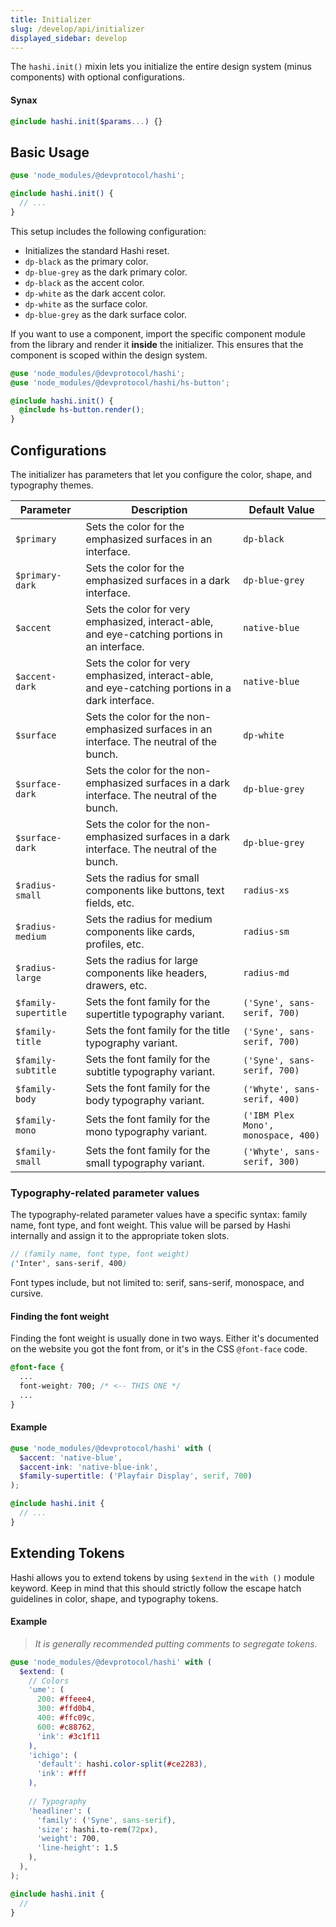 ```yaml
---
title: Initializer
slug: /develop/api/initializer
displayed_sidebar: develop
---
```

The `hashi.init()` mixin lets you initialize the entire design system (minus components) with optional 
configurations.

#### Synax
```scss
@include hashi.init($params...) {}
```

## Basic Usage
```scss
@use 'node_modules/@devprotocol/hashi';

@include hashi.init() {
  // ...
}
```
This setup includes the following configuration:
- Initializes the standard Hashi reset.
- `dp-black` as the primary color.
- `dp-blue-grey` as the dark primary color.
- `dp-black` as the accent color.
- `dp-white` as the dark accent color.
- `dp-white` as the surface color.
- `dp-blue-grey` as the dark surface color.

If you want to use a component, import the specific component module from the library and render it **inside** the initializer. This ensures that the component is scoped within the design system.

```scss
@use 'node_modules/@devprotocol/hashi';
@use 'node_modules/@devprotocol/hashi/hs-button';

@include hashi.init() {
  @include hs-button.render();
}
```

## Configurations
The initializer has parameters that let you configure the color, shape, and typography themes.

| Parameter            | Description                                                                                       | Default Value                       |
|----------------------|---------------------------------------------------------------------------------------------------|-------------------------------------|
| `$primary`           | Sets the color for the emphasized surfaces in an interface.                                       | `dp-black`                          |
| `$primary-dark`      | Sets the color for the emphasized surfaces in a dark interface.                                   | `dp-blue-grey`                      |
| `$accent`            | Sets the color for very emphasized, interact-able, and eye-catching portions in an interface.     | `native-blue`                       |
| `$accent-dark`       | Sets the color for very emphasized, interact-able, and eye-catching portions in a dark interface. | `native-blue`                       |
| `$surface`           | Sets the color for the non-emphasized surfaces in an interface. The neutral of the bunch.         | `dp-white`                          |
| `$surface-dark`      | Sets the color for the non-emphasized surfaces in a dark interface. The neutral of the bunch.     | `dp-blue-grey`                      |
| `$surface-dark`      | Sets the color for the non-emphasized surfaces in a dark interface. The neutral of the bunch.     | `dp-blue-grey`                      |
| `$radius-small`      | Sets the radius for small components like buttons, text fields, etc.                              | `radius-xs`                         |
| `$radius-medium`     | Sets the radius for medium components like cards, profiles, etc.                                  | `radius-sm`                         |
| `$radius-large`      | Sets the radius for large components like headers, drawers, etc.                                  | `radius-md`                         |
| `$family-supertitle` | Sets the font family for the supertitle typography variant.                                       | `('Syne', sans-serif, 700)`         |
| `$family-title`      | Sets the font family for the title typography variant.                                            | `('Syne', sans-serif, 700)`         |
| `$family-subtitle`   | Sets the font family for the subtitle typography variant.                                         | `('Syne', sans-serif, 700)`         |
| `$family-body`       | Sets the font family for the body typography variant.                                             | `('Whyte', sans-serif, 400)`        |
| `$family-mono`       | Sets the font family for the mono typography variant.                                             | `('IBM Plex Mono', monospace, 400)` |
| `$family-small`      | Sets the font family for the small typography variant.                                            | `('Whyte', sans-serif, 300)`        |

### Typography-related parameter values
The typography-related parameter values have a specific syntax: family name, font type, and font weight. This value will be parsed by Hashi internally and assign it to the appropriate token slots.

```scss
// (family name, font type, font weight)
('Inter', sans-serif, 400)
```

Font types include, but not limited to: serif, sans-serif, monospace, and cursive.

#### Finding the font weight
Finding the font weight is usually done in two ways. Either it's documented on the website you got the font from, or it's in the CSS `@font-face` code.

```css
@font-face {
  ...
  font-weight: 700; /* <-- THIS ONE */
  ...
}
```

#### Example
```scss
@use 'node_modules/@devprotocol/hashi' with (
  $accent: 'native-blue',
  $accent-ink: 'native-blue-ink',
  $family-supertitle: ('Playfair Display', serif, 700)
);

@include hashi.init {
  // ...
}
```

## Extending Tokens
Hashi allows you to extend tokens by using `$extend` in the `with ()` module keyword. Keep in mind that this should strictly follow the escape hatch guidelines in color, shape, and typography tokens.


#### Example
> _It is generally recommended putting comments to segregate tokens._

```scss
@use 'node_modules/@devprotocol/hashi' with (
  $extend: (
    // Colors
    'ume': (
      200: #ffeee4,
      300: #ffd0b4,
      400: #ffc09c,
      600: #c88762,
      'ink': #3c1f11
    ),
    'ichigo': (
      'default': hashi.color-split(#ce2283),
      'ink': #fff
    ),
    
    // Typography
    'headliner': (
      'family': ('Syne', sans-serif),
      'size': hashi.to-rem(72px),
      'weight': 700,
      'line-height': 1.5
    ),
  ),
);

@include hashi.init {
  //
}
```
